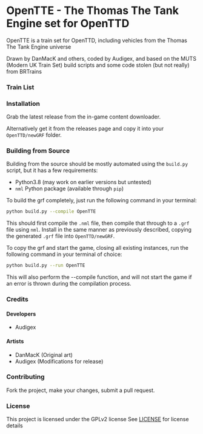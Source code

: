 # OpenTTE - The Thomas The Tank Engine set for OpenTTD

OpenTTE is a train set for OpenTTD, including vehicles from the Thomas The Tank Engine universe

Drawn by DanMacK and others, coded by Audigex, and based on the MUTS (Modern UK Train Set) build scripts and some code stolen (but not really) from BRTrains

### Train List




### Installation
Grab the latest release from the in-game content downloader.

Alternatively get it from the releases page and copy it into your `OpenTTD/newGRF` folder.

### Building from Source
Building from the source should be mostly automated using the `build.py` script, but it has a few requirements:
  - Python3.8 (may work on earlier versions but untested)
  - `nml` Python package (available through `pip`)
  
To build the grf completely, just run the following command in your terminal:
```bash
python build.py --compile OpenTTE
```
This should first compile the `.nml` file, then compile that through to a `.grf` file using `nml`.  Install in the same manner
as previously described, copying the generated `.grf` file into `OpenTTD/newGRF`.

To copy the grf and start the game, closing all existing instances, run the following command in your terminal of choice:
```bash
python build.py --run OpenTTE
```
This will also perform the --compile function, and will not start the game if an error is thrown during the compilation process.


### Credits

#### Developers

- Audigex

#### Artists

- DanMacK (Original art)
- Audigex (Modifications for release)

### Contributing
Fork the project, make your changes, submit a pull request. 

### License
This project is licensed under the GPLv2 license
See [LICENSE](./LICENSE) for license details
